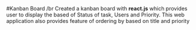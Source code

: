 #Kanban Board
/br
Created a kanban board with **react.js** which provides user to display the based of Status of task, Users and Priority. This web application also provides feature of ordering by based on title and priority
